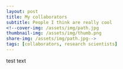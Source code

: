 ```yaml
---
layout: post
title: My collaborators
subtitle: People I think are really cool
<!--cover-img: /assets/img/path.jpg
thumbnail-img: /assets/img/thumb.png
share-img: /assets/img/path.jpg-->
tags: [collaborators, research scientists]
---
```


test text
